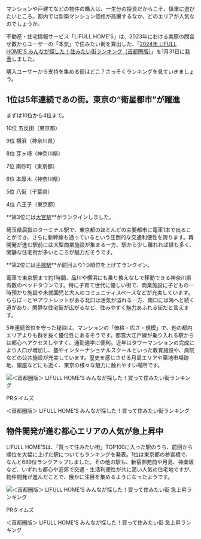 マンションや戸建てなどの物件の購入は、一生分の投資だからこそ、慎重に選びたいところ。都内では新築マンション価格が高騰するなか、どのエリアが人気なのでしょうか。

不動産・住宅情報サービス「LIFULL HOME’S」は、2023年における実際の問合せ数からユーザーの「本気」で住みたい街を算出した、「[2024年 LIFULL HOME’S みんなが探した！住みたい街ランキング（首都圏版）](https://www.homes.co.jp/cont/s_ranking/shutoken/)」を1月31日に[発表](https://prtimes.jp/main/html/rd/p/000000434.000033058.html)しました。

購入ユーザーから支持を集める街はどこ？さっそくランキングを見ていきましょう。

## **1位は5年連続であの街。東京の“衛星都市”が躍進**

まずは10位から4位まで。

10位 五反田（東京都）

9位 横浜（神奈川県）

8位 芽ヶ埼（神奈川県）

7位 南砂町（東京都）

6位 本厚木（神奈川県）

5位 八街（千葉県）

4位 八王子（東京都）

**第3位には[大宮駅](https://www.homes.co.jp/life/cl-spot/cm-city/32534/?nx_id=cont_all_market_link0029)**がランクインしました。

埼玉県屈指のターミナル駅で、東京都のほとんどの主要都市に電車1本で出ることができ、さらに新幹線も通っているという圧倒的な交通利便性を誇ります。再開発が進む駅前には大型商業施設が集まる一方、駅から少し離れれば緑も多く、閑静な住宅街が多いところが魅力だそうです。

**第2位には[平塚駅](https://www.homes.co.jp/life/cl-spot/cm-station/48426/?nx_id=cont_all_market_link0029)**が前回より1つ順位を上げてランクイン。

電車で東京駅まで約1時間、品川や横浜にも乗り換えなしで移動できる神奈川県有数のベッドタウンです。特に子育て世代に優しい街で、商業施設に子どもの一時預かり施設や未就園児と大人のコミュニティスペースなどが充実しています。ららぽーとやアウトレットがある北口は活気が溢れる一方、南口には海へと続く道があり、閑静な住宅街が広がるなど、住みやすく魅力あふれる街だと言えます。

5年連続首位を守った秘訣は、マンションの「価格・広さ・規模」で、他の都内エリアよりも群を抜く優位性にあるそうです。都営大江戸線が乗り入れる駅からは都心へアクセスしやすく、通勤通学に便利。近年はタワーマンションの完成により人口が増加し、塾やインターナショナルスクールといった教育施設や、病院などの公共施設が充実しています。歴史を感じさせる月島エリアや築地市場跡地、銀座などにも近く、東京の様々な魅力に触れやすい場所です。

![＜首都圏版＞ LIFULL HOME'S みんなが探した！買って住みたい街ランキング](%E6%9D%B1%E4%BA%AC%E3%81%BB%E3%81%8B%E9%A6%96%E9%83%BD%E5%9C%8F%E3%81%A7%E3%83%9E%E3%83%B3%E3%82%B7%E3%83%A7%E3%83%B3%E3%83%BB%E6%88%B8%E5%BB%BA%E3%81%A6%E3%82%92%E8%B2%B7%E3%81%86%E3%81%AA%E3%82%89%E3%80%81%E3%81%A9%E3%81%93%E3%81%8C%E8%89%AF%E3%81%84%EF%BC%9F%20%E4%BA%A4%E9%80%9A%E3%83%BB%E5%AD%90%E8%82%B2%E3%81%A6%E6%96%BD%E8%A8%AD%E5%85%85%E5%AE%9F%E3%81%A7%E4%BA%BA%E6%B0%97%E3%82%A8%E3%83%AA%E3%82%A21%E4%BD%8D%E3%81%AF%E3%80%90%E7%89%A9%E4%BB%B6%E8%B3%BC%E5%85%A5%E3%83%BB%E3%83%A9%E3%83%B3%E3%82%AD%E3%83%B3%E3%82%B0%E3%80%91%20%20%E3%83%8F%E3%83%95%E3%83%9D%E3%82%B9%E3%83%88%20LIFE/65bc60012200001900ad58b8.png)

PRタイムズ

＜首都圏版＞ LIFULL HOME'S みんなが探した！買って住みたい街ランキング

## **物件開発が進む都心エリアの人気が急上昇中**

LIFULL HOME’Sは、「買って住みたい街」TOP100に入った駅のうち、前回から順位を大幅に上げた駅についてもランキングを発表。1位は東京都の参宮橋で、なんと689位ランクアップしました。その他の駅も、新宿御苑前や月島、神楽坂など、いずれも都心や近郊で交通・生活利便性が共に高い人気の住宅地ですが、物件開発が進んだことで、俄かに注目を集めるようになったようです。

![＜首都圏版＞ LIFULL HOME'S みんなが探した！買って住みたい街 急上昇ランキング](%E6%9D%B1%E4%BA%AC%E3%81%BB%E3%81%8B%E9%A6%96%E9%83%BD%E5%9C%8F%E3%81%A7%E3%83%9E%E3%83%B3%E3%82%B7%E3%83%A7%E3%83%B3%E3%83%BB%E6%88%B8%E5%BB%BA%E3%81%A6%E3%82%92%E8%B2%B7%E3%81%86%E3%81%AA%E3%82%89%E3%80%81%E3%81%A9%E3%81%93%E3%81%8C%E8%89%AF%E3%81%84%EF%BC%9F%20%E4%BA%A4%E9%80%9A%E3%83%BB%E5%AD%90%E8%82%B2%E3%81%A6%E6%96%BD%E8%A8%AD%E5%85%85%E5%AE%9F%E3%81%A7%E4%BA%BA%E6%B0%97%E3%82%A8%E3%83%AA%E3%82%A21%E4%BD%8D%E3%81%AF%E3%80%90%E7%89%A9%E4%BB%B6%E8%B3%BC%E5%85%A5%E3%83%BB%E3%83%A9%E3%83%B3%E3%82%AD%E3%83%B3%E3%82%B0%E3%80%91%20%20%E3%83%8F%E3%83%95%E3%83%9D%E3%82%B9%E3%83%88%20LIFE/65bc61b92200001d00ad58ba.png)

PRタイムズ

＜首都圏版＞ LIFULL HOME'S みんなが探した！買って住みたい街 急上昇ランキング